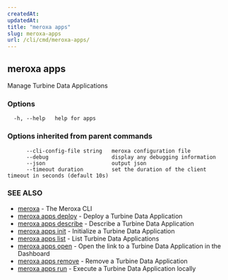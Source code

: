 ```yaml
---
createdAt: 
updatedAt: 
title: "meroxa apps"
slug: meroxa-apps
url: /cli/cmd/meroxa-apps/
---
```

## meroxa apps

Manage Turbine Data Applications

### Options

```
  -h, --help   help for apps
```

### Options inherited from parent commands

```
      --cli-config-file string   meroxa configuration file
      --debug                    display any debugging information
      --json                     output json
      --timeout duration         set the duration of the client timeout in seconds (default 10s)
```

### SEE ALSO

* [meroxa](/docs/cmd/www/meroxa.md)	 - The Meroxa CLI
* [meroxa apps deploy](/docs/cmd/www/cmd/meroxa-apps-deploy.md)	 - Deploy a Turbine Data Application
* [meroxa apps describe](/docs/cmd/www/meroxa-apps-describe.md)	 - Describe a Turbine Data Application
* [meroxa apps init](//docs/cmd/www/meroxa-apps-init.md)	 - Initialize a Turbine Data Application
* [meroxa apps list](/docs/cmd/www/meroxa-apps-list.md)	 - List Turbine Data Applications
* [meroxa apps open](/docs/cmd/www/meroxa-apps-open.md)	 - Open the link to a Turbine Data Application in the Dashboard
* [meroxa apps remove](/docs/cmd/www/meroxa-apps-remove.md)	 - Remove a Turbine Data Application
* [meroxa apps run](/docs/cmd/www/meroxa-apps-run.md)	 - Execute a Turbine Data Application locally


